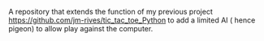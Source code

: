 A repository that extends the function of my previous project https://github.com/jm-rives/tic_tac_toe_Python to add a limited AI ( hence pigeon) to allow play against the computer. 
